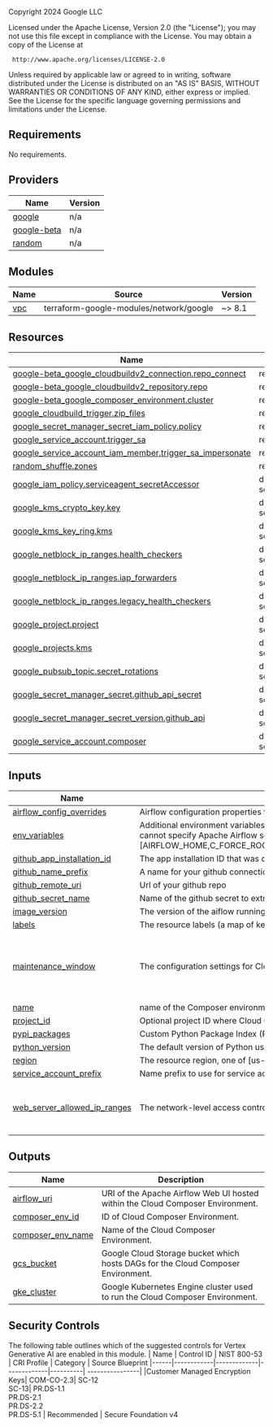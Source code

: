 <!-- BEGIN_TF_DOCS -->
Copyright 2024 Google LLC

Licensed under the Apache License, Version 2.0 (the "License");
you may not use this file except in compliance with the License.
You may obtain a copy of the License at

     http://www.apache.org/licenses/LICENSE-2.0

Unless required by applicable law or agreed to in writing, software
distributed under the License is distributed on an "AS IS" BASIS,
WITHOUT WARRANTIES OR CONDITIONS OF ANY KIND, either express or implied.
See the License for the specific language governing permissions and
limitations under the License.

## Requirements

No requirements.

## Providers

| Name | Version |
|------|---------|
| <a name="provider_google"></a> [google](#provider\_google) | n/a |
| <a name="provider_google-beta"></a> [google-beta](#provider\_google-beta) | n/a |
| <a name="provider_random"></a> [random](#provider\_random) | n/a |

## Modules

| Name | Source | Version |
|------|--------|---------|
| <a name="module_vpc"></a> [vpc](#module\_vpc) | terraform-google-modules/network/google | ~> 8.1 |

## Resources

| Name | Type |
|------|------|
| [google-beta_google_cloudbuildv2_connection.repo_connect](https://registry.terraform.io/providers/hashicorp/google-beta/latest/docs/resources/google_cloudbuildv2_connection) | resource |
| [google-beta_google_cloudbuildv2_repository.repo](https://registry.terraform.io/providers/hashicorp/google-beta/latest/docs/resources/google_cloudbuildv2_repository) | resource |
| [google-beta_google_composer_environment.cluster](https://registry.terraform.io/providers/hashicorp/google-beta/latest/docs/resources/google_composer_environment) | resource |
| [google_cloudbuild_trigger.zip_files](https://registry.terraform.io/providers/hashicorp/google/latest/docs/resources/cloudbuild_trigger) | resource |
| [google_secret_manager_secret_iam_policy.policy](https://registry.terraform.io/providers/hashicorp/google/latest/docs/resources/secret_manager_secret_iam_policy) | resource |
| [google_service_account.trigger_sa](https://registry.terraform.io/providers/hashicorp/google/latest/docs/resources/service_account) | resource |
| [google_service_account_iam_member.trigger_sa_impersonate](https://registry.terraform.io/providers/hashicorp/google/latest/docs/resources/service_account_iam_member) | resource |
| [random_shuffle.zones](https://registry.terraform.io/providers/hashicorp/random/latest/docs/resources/shuffle) | resource |
| [google_iam_policy.serviceagent_secretAccessor](https://registry.terraform.io/providers/hashicorp/google/latest/docs/data-sources/iam_policy) | data source |
| [google_kms_crypto_key.key](https://registry.terraform.io/providers/hashicorp/google/latest/docs/data-sources/kms_crypto_key) | data source |
| [google_kms_key_ring.kms](https://registry.terraform.io/providers/hashicorp/google/latest/docs/data-sources/kms_key_ring) | data source |
| [google_netblock_ip_ranges.health_checkers](https://registry.terraform.io/providers/hashicorp/google/latest/docs/data-sources/netblock_ip_ranges) | data source |
| [google_netblock_ip_ranges.iap_forwarders](https://registry.terraform.io/providers/hashicorp/google/latest/docs/data-sources/netblock_ip_ranges) | data source |
| [google_netblock_ip_ranges.legacy_health_checkers](https://registry.terraform.io/providers/hashicorp/google/latest/docs/data-sources/netblock_ip_ranges) | data source |
| [google_project.project](https://registry.terraform.io/providers/hashicorp/google/latest/docs/data-sources/project) | data source |
| [google_projects.kms](https://registry.terraform.io/providers/hashicorp/google/latest/docs/data-sources/projects) | data source |
| [google_pubsub_topic.secret_rotations](https://registry.terraform.io/providers/hashicorp/google/latest/docs/data-sources/pubsub_topic) | data source |
| [google_secret_manager_secret.github_api_secret](https://registry.terraform.io/providers/hashicorp/google/latest/docs/data-sources/secret_manager_secret) | data source |
| [google_secret_manager_secret_version.github_api](https://registry.terraform.io/providers/hashicorp/google/latest/docs/data-sources/secret_manager_secret_version) | data source |
| [google_service_account.composer](https://registry.terraform.io/providers/hashicorp/google/latest/docs/data-sources/service_account) | data source |

## Inputs

| Name | Description | Type | Default | Required |
|------|-------------|------|---------|:--------:|
| <a name="input_airflow_config_overrides"></a> [airflow\_config\_overrides](#input\_airflow\_config\_overrides) | Airflow configuration properties to override. Property keys contain the section and property names, separated by a hyphen, for example "core-dags\_are\_paused\_at\_creation". | `map(string)` | `{}` | no |
| <a name="input_env_variables"></a> [env\_variables](#input\_env\_variables) | Additional environment variables to provide to the Apache Airflow scheduler, worker, and webserver processes. Environment variable names must match the regular expression [a-zA-Z\_][a-zA-Z0-9\_]*. They cannot specify Apache Airflow software configuration overrides (they cannot match the regular expression AIRFLOW\_\_[A-Z0-9\_]+\_\_[A-Z0-9\_]+), and they cannot match any of the following reserved names: [AIRFLOW\_HOME,C\_FORCE\_ROOT,CONTAINER\_NAME,DAGS\_FOLDER,GCP\_PROJECT,GCS\_BUCKET,GKE\_CLUSTER\_NAME,SQL\_DATABASE,SQL\_INSTANCE,SQL\_PASSWORD,SQL\_PROJECT,SQL\_REGION,SQL\_USER] | `map(any)` | `{}` | no |
| <a name="input_github_app_installation_id"></a> [github\_app\_installation\_id](#input\_github\_app\_installation\_id) | The app installation ID that was created when installing Google Cloud Build in Github: https://github.com/apps/google-cloud-build | `number` | n/a | yes |
| <a name="input_github_name_prefix"></a> [github\_name\_prefix](#input\_github\_name\_prefix) | A name for your github connection to cloubuild | `string` | `"github-modules"` | no |
| <a name="input_github_remote_uri"></a> [github\_remote\_uri](#input\_github\_remote\_uri) | Url of your github repo | `string` | n/a | yes |
| <a name="input_github_secret_name"></a> [github\_secret\_name](#input\_github\_secret\_name) | Name of the github secret to extract github token info | `string` | `"github-api-token"` | no |
| <a name="input_image_version"></a> [image\_version](#input\_image\_version) | The version of the aiflow running in the cloud composer environment. | `string` | `"composer-2.5.2-airflow-2.6.3"` | no |
| <a name="input_labels"></a> [labels](#input\_labels) | The resource labels (a map of key/value pairs) to be applied to the Cloud Composer. | `map(string)` | `{}` | no |
| <a name="input_maintenance_window"></a> [maintenance\_window](#input\_maintenance\_window) | The configuration settings for Cloud Composer maintenance window. | <pre>object({<br>    start_time = string<br>    end_time   = string<br>    recurrence = string<br>  })</pre> | <pre>{<br>  "end_time": "2021-01-01T13:00:00Z",<br>  "recurrence": "FREQ=WEEKLY;BYDAY=SU",<br>  "start_time": "2021-01-01T01:00:00Z"<br>}</pre> | no |
| <a name="input_name"></a> [name](#input\_name) | name of the Composer environment | `string` | n/a | yes |
| <a name="input_project_id"></a> [project\_id](#input\_project\_id) | Optional project ID where Cloud Composer Environment is created. | `string` | `null` | no |
| <a name="input_pypi_packages"></a> [pypi\_packages](#input\_pypi\_packages) | Custom Python Package Index (PyPI) packages to be installed in the environment. Keys refer to the lowercase package name (e.g. "numpy"). | `map(string)` | `{}` | no |
| <a name="input_python_version"></a> [python\_version](#input\_python\_version) | The default version of Python used to run the Airflow scheduler, worker, and webserver processes. | `string` | `"3"` | no |
| <a name="input_region"></a> [region](#input\_region) | The resource region, one of [us-central1, us-east4]. | `string` | `"us-central1"` | no |
| <a name="input_service_account_prefix"></a> [service\_account\_prefix](#input\_service\_account\_prefix) | Name prefix to use for service accounts. | `string` | `"sa"` | no |
| <a name="input_web_server_allowed_ip_ranges"></a> [web\_server\_allowed\_ip\_ranges](#input\_web\_server\_allowed\_ip\_ranges) | The network-level access control policy for the Airflow web server. If unspecified, no network-level access restrictions will be applied. | <pre>list(object({<br>    value       = string<br>    description = string<br>  }))</pre> | `null` | no |

## Outputs

| Name | Description |
|------|-------------|
| <a name="output_airflow_uri"></a> [airflow\_uri](#output\_airflow\_uri) | URI of the Apache Airflow Web UI hosted within the Cloud Composer Environment. |
| <a name="output_composer_env_id"></a> [composer\_env\_id](#output\_composer\_env\_id) | ID of Cloud Composer Environment. |
| <a name="output_composer_env_name"></a> [composer\_env\_name](#output\_composer\_env\_name) | Name of the Cloud Composer Environment. |
| <a name="output_gcs_bucket"></a> [gcs\_bucket](#output\_gcs\_bucket) | Google Cloud Storage bucket which hosts DAGs for the Cloud Composer Environment. |
| <a name="output_gke_cluster"></a> [gke\_cluster](#output\_gke\_cluster) | Google Kubernetes Engine cluster used to run the Cloud Composer Environment. |
<!-- END_TF_DOCS -->

## Security Controls

The following table outlines which of the suggested controls for Vertex Generative AI are enabled in this module.
| Name | Control ID | NIST 800-53 | CRI Profile | Category | Source Blueprint
|------|------------|-------------|-------------|----------| ----------------|
|Customer Managed Encryption Keys| COM-CO-2.3| SC-12 <br />SC-13| PR.DS-1.1 <br /> PR.DS-2.1 <br /> PR.DS-2.2 <br /> PR.DS-5.1 | Recommended | Secure Foundation v4